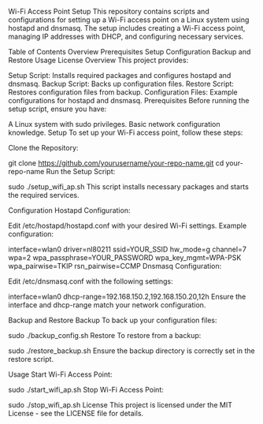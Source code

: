 Wi-Fi Access Point Setup
This repository contains scripts and configurations for setting up a Wi-Fi access point on a Linux system using hostapd and dnsmasq. The setup includes creating a Wi-Fi access point, managing IP addresses with DHCP, and configuring necessary services.

Table of Contents
Overview
Prerequisites
Setup
Configuration
Backup and Restore
Usage
License
Overview
This project provides:

Setup Script: Installs required packages and configures hostapd and dnsmasq.
Backup Script: Backs up configuration files.
Restore Script: Restores configuration files from backup.
Configuration Files: Example configurations for hostapd and dnsmasq.
Prerequisites
Before running the setup script, ensure you have:

A Linux system with sudo privileges.
Basic network configuration knowledge.
Setup
To set up your Wi-Fi access point, follow these steps:

Clone the Repository:


git clone https://github.com/yourusername/your-repo-name.git
cd your-repo-name
Run the Setup Script:


sudo ./setup_wifi_ap.sh
This script installs necessary packages and starts the required services.

Configuration
Hostapd Configuration:

Edit /etc/hostapd/hostapd.conf with your desired Wi-Fi settings. Example configuration:


interface=wlan0
driver=nl80211
ssid=YOUR_SSID
hw_mode=g
channel=7
wpa=2
wpa_passphrase=YOUR_PASSWORD
wpa_key_mgmt=WPA-PSK
wpa_pairwise=TKIP
rsn_pairwise=CCMP
Dnsmasq Configuration:

Edit /etc/dnsmasq.conf with the following settings:


interface=wlan0
dhcp-range=192.168.150.2,192.168.150.20,12h
Ensure the interface and dhcp-range match your network configuration.

Backup and Restore
Backup
To back up your configuration files:


sudo ./backup_config.sh
Restore
To restore from a backup:


sudo ./restore_backup.sh
Ensure the backup directory is correctly set in the restore script.

Usage
Start Wi-Fi Access Point:


sudo ./start_wifi_ap.sh
Stop Wi-Fi Access Point:


sudo ./stop_wifi_ap.sh
License
This project is licensed under the MIT License - see the LICENSE file for details.

